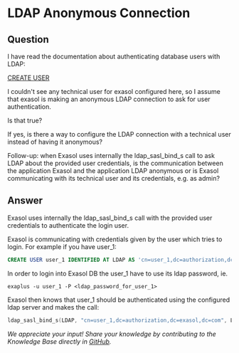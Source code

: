 # LDAP Anonymous Connection

## Question
I have read the documentation about authenticating database users with LDAP: 

[CREATE USER](https://docs.exasol.com/sql/create_user.htm)

I couldn't see any technical user for exasol configured here, so I assume that exasol is making an anonymous LDAP connection to ask for user authentication.

Is that true?

If yes, is there a way to configure the LDAP connection with a technical user instead of having it anonymous?

Follow-up: when Exasol uses internally the ldap_sasl_bind_s call to ask LDAP about the provided user credentials, is the communication between the application Exasol and the application LDAP anonymous or is Exasol communicating with its technical user and its credentials, e.g. as admin? 

## Answer
Exasol uses internally the ldap_sasl_bind_s call with the provided user credentials to authenticate the login user.  

Exasol is communicating with credentials given by the user which tries to login. For example if you have user_1:

```sql
CREATE USER user_1 IDENTIFIED AT LDAP AS 'cn=user_1,dc=authorization,dc=exasol,dc=com';
```

In order to login into Exasol DB the user_1 have to use its ldap password, ie.

```shell
exaplus -u user_1 -P <ldap_password_for_user_1>
```

Exasol then knows that user_1 should be authenticated using the configured ldap server and makes the call:

```c
ldap_sasl_bind_s(LDAP, "cn=user_1,dc=authorization,dc=exasol,dc=com", LDAP_SASL_SIMPLE, ldap_password_for_user_1, ...);
```

*We appreciate your input! Share your knowledge by contributing to the Knowledge Base directly in [GitHub](https://github.com/exasol/public-knowledgebase).* 